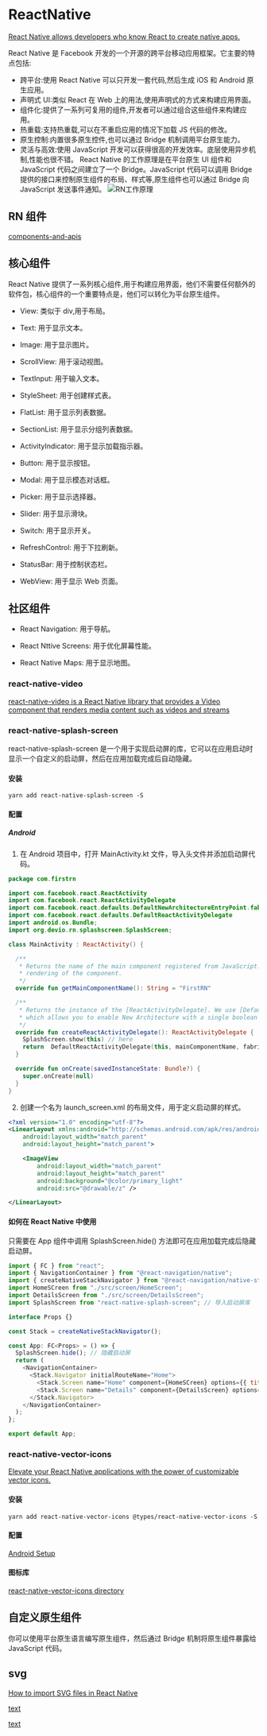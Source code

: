 # ReactNative

[React Native allows developers who know React to create native apps.](https://reactnative.dev/docs/environment-setup)

React Native 是 Facebook 开发的一个开源的跨平台移动应用框架。它主要的特点包括:

- 跨平台:使用 React Native 可以只开发一套代码,然后生成 iOS 和 Android 原生应用。
- 声明式 UI:类似 React 在 Web 上的用法,使用声明式的方式来构建应用界面。
- 组件化:提供了一系列可复用的组件,开发者可以通过组合这些组件来构建应用。
- 热重载:支持热重载,可以在不重启应用的情况下加载 JS 代码的修改。
- 原生控制:内置很多原生控件,也可以通过 Bridge 机制调用平台原生能力。
- 灵活与高效:使用 JavaScript 开发可以获得很高的开发效率。底层使用异步机制,性能也很不错。
  React Native 的工作原理是在平台原生 UI 组件和 JavaScript 代码之间建立了一个 Bridge。JavaScript 代码可以调用 Bridge 提供的接口来控制原生组件的布局、样式等,原生组件也可以通过 Bridge 向 JavaScript 发送事件通知。
  ![RN工作原理](/RN/RNWorkPrinciple.png)

## RN 组件

[components-and-apis](https://reactnative.dev/docs/components-and-apis)

## 核心组件

React Native 提供了一系列核心组件,用于构建应用界面，他们不需要任何额外的软件包，核心组件的一个重要特点是，他们可以转化为平台原生组件。

- View: 类似于 div,用于布局。

- Text: 用于显示文本。

- Image: 用于显示图片。

- ScrollView: 用于滚动视图。

- TextInput: 用于输入文本。

- StyleSheet: 用于创建样式表。

- FlatList: 用于显示列表数据。

- SectionList: 用于显示分组列表数据。

- ActivityIndicator: 用于显示加载指示器。

- Button: 用于显示按钮。

- Modal: 用于显示模态对话框。

- Picker: 用于显示选择器。

- Slider: 用于显示滑块。

- Switch: 用于显示开关。

- RefreshControl: 用于下拉刷新。

- StatusBar: 用于控制状态栏。

- WebView: 用于显示 Web 页面。

## 社区组件

- React Navigation: 用于导航。

- React Nttive Screens: 用于优化屏幕性能。

- React Native Maps: 用于显示地图。

### react-native-video

[react-native-video is a React Native library that provides a Video component that renders media content such as videos and streams](https://thewidlarzgroup.github.io/react-native-video#about)

### react-native-splash-screen

react-native-splash-screen 是一个用于实现启动屏的库，它可以在应用启动时显示一个自定义的启动屏，然后在应用加载完成后自动隐藏。

#### 安装

```shell
yarn add react-native-splash-screen -S
```

#### 配置

##### Android

1.  在 Android 项目中，打开 MainActivity.kt 文件，导入头文件并添加启动屏代码。

```kotlin
package com.firstrn

import com.facebook.react.ReactActivity
import com.facebook.react.ReactActivityDelegate
import com.facebook.react.defaults.DefaultNewArchitectureEntryPoint.fabricEnabled
import com.facebook.react.defaults.DefaultReactActivityDelegate
import android.os.Bundle;
import org.devio.rn.splashscreen.SplashScreen;

class MainActivity : ReactActivity() {

  /**
   * Returns the name of the main component registered from JavaScript. This is used to schedule
   * rendering of the component.
   */
  override fun getMainComponentName(): String = "FirstRN"

  /**
   * Returns the instance of the [ReactActivityDelegate]. We use [DefaultReactActivityDelegate]
   * which allows you to enable New Architecture with a single boolean flags [fabricEnabled]
   */
  override fun createReactActivityDelegate(): ReactActivityDelegate {
    SplashScreen.show(this) // here
    return  DefaultReactActivityDelegate(this, mainComponentName, fabricEnabled)
  }

  override fun onCreate(savedInstanceState: Bundle?) {
    super.onCreate(null)
  }
}
```

2. 创建一个名为 launch_screen.xml 的布局文件，用于定义启动屏的样式。

```xml
<?xml version="1.0" encoding="utf-8"?>
<LinearLayout xmlns:android="http://schemas.android.com/apk/res/android"
    android:layout_width="match_parent"
    android:layout_height="match_parent">

    <ImageView
        android:layout_width="match_parent"
        android:layout_height="match_parent"
        android:background="@color/primary_light"
        android:src="@drawable/z" />

</LinearLayout>
```

#### 如何在 React Native 中使用

只需要在 App 组件中调用 SplashScreen.hide() 方法即可在应用加载完成后隐藏启动屏。

```javascript
import { FC } from "react";
import { NavigationContainer } from "@react-navigation/native";
import { createNativeStackNavigator } from "@react-navigation/native-stack";
import HomeSCreen from "./src/screen/HomeScreen";
import DetailsScreen from "./src/screen/DetailsScreen";
import SplashScreen from "react-native-splash-screen"; // 导入启动屏库

interface Props {}

const Stack = createNativeStackNavigator();

const App: FC<Props> = () => {
  SplashScreen.hide(); // 隐藏启动屏
  return (
    <NavigationContainer>
      <Stack.Navigator initialRouteName="Home">
        <Stack.Screen name="Home" component={HomeSCreen} options={{ title: "Home" }} />
        <Stack.Screen name="Details" component={DetailsScreen} options={{ title: "Details Title" }} />
      </Stack.Navigator>
    </NavigationContainer>
  );
};

export default App;
```

### react-native-vector-icons

[Elevate your React Native applications with the power of customizable vector icons.](https://github.com/oblador/react-native-vector-icons)

#### 安装

```shell
yarn add react-native-vector-icons @types/react-native-vector-icons -S
```

#### 配置

[Android Setup](https://github.com/oblador/react-native-vector-icons?tab=readme-ov-file#android-setup)

#### 图标库

[react-native-vector-icons directory](https://oblador.github.io/react-native-vector-icons/)

## 自定义原生组件

你可以使用平台原生语言编写原生组件，然后通过 Bridge 机制将原生组件暴露给 JavaScript 代码。

## svg

[How to import SVG files in React Native](https://blog.logrocket.com/use-svgs-react-native-tutorial/)

[text](https://stackoverflow.com/questions/49951885/which-is-the-best-approach-to-insert-an-vector-svg-graph-into-a-react-native-a/49952050#49952050)

[text](https://stackoverflow.com/questions/38830568/how-to-show-svg-file-on-react-native)
